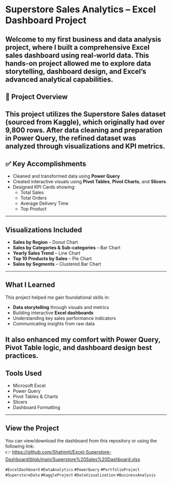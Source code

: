 # Superstore Sales Analytics – Excel Dashboard Project
Welcome to my first **business and data analysis project**, where I built a comprehensive **Excel sales dashboard** using real-world data.
This hands-on project allowed me to explore data storytelling, dashboard design, and Excel’s advanced analytical capabilities.
--
## 📁 Project Overview
This project utilizes the **Superstore Sales** dataset (sourced from Kaggle), which originally had over **9,800 rows**. 
After data cleaning and preparation in Power Query, the refined dataset was analyzed through visualizations and KPI metrics.
--
## ✅ Key Accomplishments
- Cleaned and transformed data using **Power Query**
- Created interactive visuals using **Pivot Tables**, **Pivot Charts**, and **Slicers**
- Designed KPI Cards showing:
  -  Total Sales  
  -  Total Orders  
  -  Average Delivery Time  
  -  Top Product  
---
## Visualizations Included
- **Sales by Region** – Donut Chart  
- **Sales by Categories & Sub-categories** – Bar Chart  
- **Yearly Sales Trend** – Line Chart  
- **Top 10 Products by Sales** – Pie Chart  
- **Sales by Segments** – Clustered Bar Chart  
---
## What I Learned
This project helped me gain foundational skills in:
- **Data storytelling** through visuals and metrics
- Building interactive **Excel dashboards**
- Understanding key sales performance indicators
- Communicating insights from raw data

It also enhanced my comfort with **Power Query**, **Pivot Table logic**, and **dashboard design best practices**.
---
##  Tools Used
- Microsoft Excel  
 - Power Query  
 - Pivot Tables & Charts  
 - Slicers  
 - Dashboard Formatting
---
## View the Project

You can view/download the dashboard from this repository or using the following link:  
👉 https://github.com/Shahimti/Excel-Superstore-Dashboard/blob/main/Superstore%20Sales%20Dashboard.xlsx

`#ExcelDashboard` `#DataAnalytics` `#PowerQuery` `#PortfolioProject` `#SuperstoreData` `#KaggleProject` `#DataVisualization` `#BusinessAnalysis`
